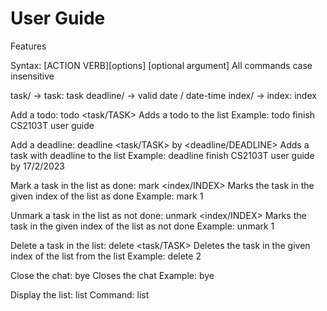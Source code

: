 # User Guide

Features

Syntax:
[ACTION VERB][options]
<Required argument>[optional argument]
All commands case insensitive

task/ -> task: task
deadline/ -> valid date / date-time
index/ -> index: index

Add a todo: todo <task/TASK>
Adds a todo to the list
Example: todo finish CS2103T user guide

Add a deadline: deadline <task/TASK> by <deadline/DEADLINE>
Adds a task with deadline to the list
Example: deadline finish CS2103T user guide by 17/2/2023

Mark a task in the list as done: mark <index/INDEX>
Marks the task in the given index of the list as done
Example: mark 1 

Unmark a task in the list as not done: unmark <index/INDEX>
Marks the task in the given index of the list as not done
Example: unmark 1 

Delete a task in the list: delete <task/TASK>
Deletes the task in the given index of the list from the list
Example: delete 2

Close the chat: bye
Closes the chat 
Example: bye

Display the list: list
Command: list

